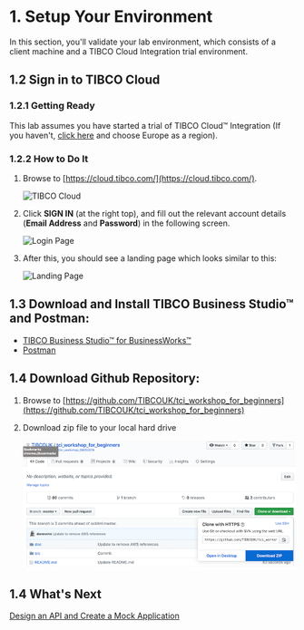 # 1. Setup Your Environment #

In this section, you'll validate your lab environment, which consists of a client machine and a TIBCO Cloud Integration trial environment.

## 1.2 Sign in to TIBCO Cloud ##

### 1.2.1 Getting Ready ###

This lab assumes you have started a trial of TIBCO Cloud™ Integration (If you haven't, [click here](https://account.cloud.tibco.com/signup/tci) and choose Europe as a region).

### 1.2.2 How to Do It ###

1. Browse to [https://cloud.tibco.com/](https://cloud.tibco.com/).

    ![TIBCO Cloud](images/tibco_cloud.jpg)
2. Click **SIGN IN** (at the right top), and fill out the relevant account details (**Email Address** and **Password**) in the following screen.

    ![Login Page](images/login.jpg)
3. After this, you should see a landing page which looks similar to this:

    ![Landing Page](images/landing.jpg)

## 1.3 Download and Install TIBCO Business Studio™ and Postman:

* [TIBCO Business Studio™ for BusinessWorks™](https://eu.integration.cloud.tibco.com/download)
* [Postman](https://www.getpostman.com/downloads/)

## 1.4 Download Github Repository:

1. Browse to [https://github.com/TIBCOUK/tci_workshop_for_beginners](https://github.com/TIBCOUK/tci_workshop_for_beginners)

2. Download zip file to your local hard drive

    ![Github Download](images/download_repo.png)
    
## 1.4 What's Next ##

[Design an API and Create a Mock Application](001.md)
